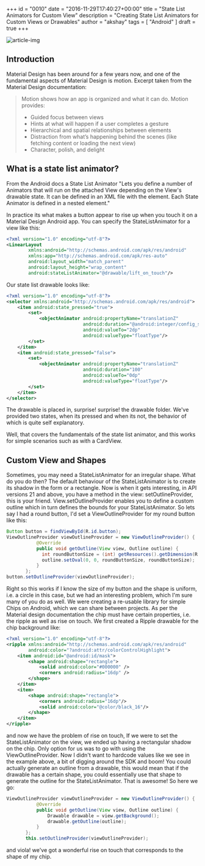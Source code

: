 +++
id = "0010"
date = "2016-11-29T17:40:27+00:00"
title = "State List Animators for Custom View"
description = "Creating State List Animators for Custom Views or Drawables"
author = "akshay"
tags = [ "Android" ]
draft = true
+++

![article-img](/img/blog/0010/animator.jpg)

## Introduction

Material Design has been around for a few years now, and one of the fundamental aspects of Material Design is motion. Excerpt taken from the Material Design documentation:


>Motion shows how an app is organized and what it can do. Motion provides:
>
>* Guided focus between views
>* Hints at what will happen if a user completes a gesture
>* Hierarchical and spatial relationships between elements
>* Distraction from what’s happening behind the scenes (like fetching content or loading the next view)
>* Character, polish, and delight

## What is a state list animator?

From the Android docs a State List Animator "Lets you define a number of Animators that will run on the attached View depending on the View's drawable state. It can be defined in an XML file with the <selector> element. Each State Animator is defined in a nested <item> element."

In practice its what makes a button appear to rise up when you touch it on a Material Design Android app. You can specify the StateListAnimator for a view like this:

```xml
<?xml version="1.0" encoding="utf-8"?>
<LinearLayout
        xmlns:android="http://schemas.android.com/apk/res/android"
        xmlns:app="http://schemas.android.com/apk/res-auto"
        android:layout_width="match_parent"
        android:layout_height="wrap_content"
        android:stateListAnimator="@drawable/lift_on_touch"/>
```

Our state list drawable looks like:

```xml
<?xml version="1.0" encoding="utf-8"?>
<selector xmlns:android="http://schemas.android.com/apk/res/android">
    <item android:state_pressed="true">
        <set>
            <objectAnimator android:propertyName="translationZ"
                            android:duration="@android:integer/config_shortAnimTime"
                            android:valueTo="2dp"
                            android:valueType="floatType"/>
        </set>
    </item>
    <item android:state_pressed="false">
        <set>
            <objectAnimator android:propertyName="translationZ"
                            android:duration="100"
                            android:valueTo="0dp"
                            android:valueType="floatType"/>
        </set>
    </item>
</selector>
```
The drawable is placed in, surprise! surprise! the drawable folder. We've provided two states, when its pressed and when its not, the behavior of which is quite self explanatory.

Well, that covers the fundamentals of the state list animator, and this works for simple scenarios such as with a CardView.

## Custom View and Shapes

Sometimes, you may need a StateListAnimator for an irregular shape. What do you do then? The default behaviour of the StateListAnimator is to create its shadow in the form or a rectangle. Now is when it gets interesting, in API versions 21 and above, you have a method in the view: setOutlineProvider, this is your friend. View.setOutlineProvider enables you to define a custom outline which in turn defines the bounds for your StateListAnimator. So lets say I had a round button, I'd set a ViewOutlineProvider for my round button like this:

```java
Button button = findViewById(R.id.button);
ViewOutlineProvider viewOutlineProvider = new ViewOutlineProvider() {
           @Override
           public void getOutline(View view, Outline outline) {
             int roundButtonSize = (int) getResources().getDimension(R.dimen.round_button);
             outline.setOval(0, 0, roundButtonSize, roundButtonSize);
           }
       };
button.setOutlineProvider(viewOutlineProvider);
```

Right so this works if I know the size of my button and the shape is uniform, i.e. a circle in this case, but we had an interesting problem, which I'm sure many of you do as well. We were creating a re-usable library for simple Chips on Android, which we can share between projects. As per the Material design documentation the chip must have certain properties, i.e. the ripple as well as rise on touch. We first created a Ripple drawable for the chip background like:

```xml
<?xml version="1.0" encoding="utf-8"?>
<ripple xmlns:android="http://schemas.android.com/apk/res/android"
        android:color="?android:attr/colorControlHighlight">
    <item android:id="@android:id/mask">
        <shape android:shape="rectangle">
            <solid android:color="#000000" />
            <corners android:radius="16dp" />
        </shape>
    </item>
    <item>
        <shape android:shape="rectangle">
            <corners android:radius="16dp"/>
            <solid android:color="@color/black_16"/>
        </shape>
    </item>
</ripple>
```

and now we have the problem of rise on touch, If we were to set the StateListAnimator on the view, we ended up having a rectangular shadow on the chip. Only option for us was to go with using the ViewOutlineProvider. Now I didn't want to hardcode values like we see in the example above, a bit of digging around the SDK and boom! You could actually generate an outline from a drawable, this would mean that if the drawable has a certain shape, you could essentially use that shape to generate the outline for the StateListAnimator. That is awesome! So here we go:

```java
ViewOutlineProvider viewOutlineProvider = new ViewOutlineProvider() {
           @Override
           public void getOutline(View view, Outline outline) {
               Drawable drawable = view.getBackground();
               drawable.getOutline(outline);
           }
       };
       this.setOutlineProvider(viewOutlineProvider);
```
and viola! we've got a wonderful rise on touch that corresponds to the shape of my chip.
